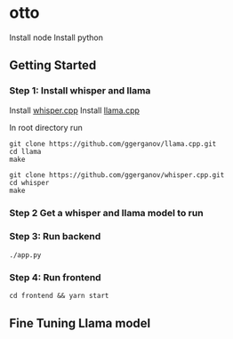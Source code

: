 # otto

Install node
Install python

## Getting Started

### Step 1: Install whisper and llama

Install [whisper.cpp](https://github.com/ggerganov/whisper.cpp)
Install [llama.cpp](https://github.com/ggerganov/llama.cpp)

In root directory run

```
git clone https://github.com/ggerganov/llama.cpp.git
cd llama
make
```

```
git clone https://github.com/ggerganov/whisper.cpp.git
cd whisper
make
```

### Step 2 Get a whisper and llama model to run

### Step 3: Run backend

```
./app.py
```

### Step 4: Run frontend

```
cd frontend && yarn start
```

## Fine Tuning Llama model